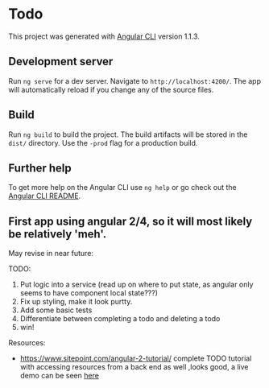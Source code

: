 # Todo

This project was generated with [Angular CLI](https://github.com/angular/angular-cli) version 1.1.3.

## Development server

Run `ng serve` for a dev server. Navigate to `http://localhost:4200/`. The app will automatically reload if you change any of the source files.

## Build

Run `ng build` to build the project. The build artifacts will be stored in the `dist/` directory. Use the `-prod` flag for a production build.

## Further help

To get more help on the Angular CLI use `ng help` or go check out the [Angular CLI README](https://github.com/angular/angular-cli/blob/master/README.md).


First app using angular 2/4, so it will most likely be relatively 'meh'.
-----------------------------------------------------------------------

May revise in near future:

TODO:

1. Put logic into a service (read up on where to put state, as angular only seems to have component local state???)
2. Fix up styling, make it look purtty.
3. Add some basic tests
4. Differentiate between completing a todo and deleting a todo
5. win!

Resources: 

- https://www.sitepoint.com/angular-2-tutorial/  complete TODO tutorial with accessing resources from a back end as well ,looks good, a live demo can be seen [here](http://todomvc.com/examples/angular2/)

